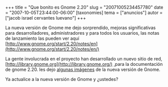 +++
title = "Que bonito es Gnome 2.20"
slug = "20071005234457780"
date = "2007-10-05T23:44:00-06:00"
[taxonomies]
tema = ["anuncios"]
autor = ["jacob israel cervantes luevano"]
+++

La nueva versión de Gnome me dejo sorprendido, mejoras significativas
para desarrolladores, administradores y para todos los usuarios, las
notas de lanzamiento las pueden ver aquí
[http://www.gnome.org/start/2.20/notes/en](http://www.gnome.org/start/2.20/notes/en/)

La gente involucrada en el proyecto han desarrollado un nuevo sitio de
red, [http://library.gnome.org](http://library.gnome.org/) ,para la
documentación de gnome 2.20.
les dejo [algunas
imágenes](http://ministeriosjm.com/area51/~jacob/blog/?p=88) de la nueva
versión de Gnome.

Ya actualice a la nueva versión de Gnome y ¿ustedes?

